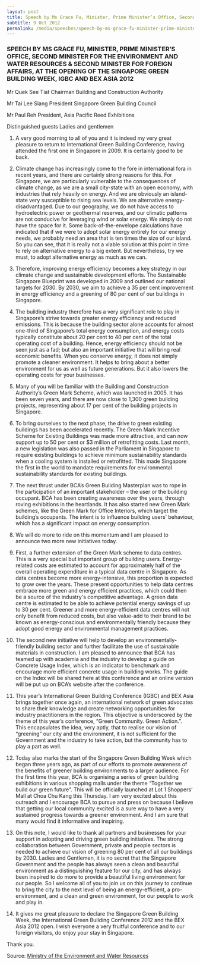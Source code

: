 ```yaml
---
layout: post
title: Speech by Ms Grace Fu, Minister, Prime Minister’s Office, Second Minister for the Environment and Water Resources & Second Minister for Foreign Affairs, at the Opening of the Singapore Green Building Week, IGBC and BEX Asia 2012
subtitle: 9 Oct 2012
permalink: /media/speeches/speech-by-ms-grace-fu-minister-prime-minister-s-office-second-minister-for-the-environment-and-water-resources-second-minister-for-foreign-affairs-at-the-opening-of-the-asia-2012
---
```


### SPEECH BY MS GRACE FU, MINISTER, PRIME MINISTER’S OFFICE, SECOND MINISTER FOR THE ENVIRONMENT AND WATER RESOURCES & SECOND MINISTER FOR FOREIGN AFFAIRS, AT THE OPENING OF THE SINGAPORE GREEN BUILDING WEEK, IGBC AND BEX ASIA 2012

Mr Quek See Tiat
Chairman
Building and Construction Authority

Mr Tai Lee Siang
President
Singapore Green Building Council

Mr Paul Reh
President, Asia Pacific
Reed Exhibitions

Distinguished guests
Ladies and gentlemen

1. A very good morning to all of you and it is indeed my very great pleasure to return to International Green Building Conference, having attended the first one in Singapore in 2009. It is certainly good to be back.

2. Climate change has increasingly come to the fore in international fora in recent years, and there are certainly strong reasons for this. For Singapore, we are particularly vulnerable to the consequences of climate change, as we are a small city-state with an open economy, with industries that rely heavily on energy. And we are obviously an island-state very susceptible to rising sea levels. We are alternative energy-disadvantaged. Due to our geography, we do not have access to hydroelectric power or geothermal reserves, and our climatic patterns are not conducive for leveraging wind or solar energy. We simply do not have the space for it. Some back-of-the-envelope calculations have indicated that if we were to adopt solar energy entirely for our energy needs, we probably need an area that is ten times the size of our island. So you can see, that it is really not a viable solution at this point in time to rely on alternative energy to a big extent. But nevertheless, try we must, to adopt alternative energy as much as we can.

3. Therefore, improving energy efficiency becomes a key strategy in our climate change and sustainable development efforts. The Sustainable Singapore Blueprint was developed in 2009 and outlined our national targets for 2030. By 2030, we aim to achieve a 35 per cent improvement in energy efficiency and a greening of 80 per cent of our buildings in Singapore.

4. The building industry therefore has a very significant role to play in Singapore’s strive towards greater energy efficiency and reduced emissions. This is because the building sector alone accounts for almost one-third of Singapore’s total energy consumption, and energy costs typically constitute about 20 per cent to 40 per cent of the total operating cost of a building. Hence, energy efficiency should not be seen just as a fad; but also an important initiative that will bring real economic benefits. When you conserve energy, it does not simply promote a cleaner environment. It helps to bring about a better environment for us as well as future generations. But it also lowers the operating costs for your businesses.

5. Many of you will be familiar with the Building and Construction Authority’s Green Mark Scheme, which was launched in 2005. It has been seven years, and there are now close to 1,300 green building projects, representing about 17 per cent of the building projects in Singapore.

6. To bring ourselves to the next phase, the drive to green existing buildings has been accelerated recently. The Green Mark Incentive Scheme for Existing Buildings was made more attractive, and can now support up to 50 per cent or $3 million of retrofitting costs. Last month, a new legislation was also passed in the Parliament in Singapore to require existing buildings to achieve minimum sustainability standards when a cooling system is installed or retrofitted. This made Singapore the first in the world to mandate requirements for environmental sustainability standards for existing buildings.

7. The next thrust under BCA’s Green Building Masterplan was to rope in the participation of an important stakeholder – the user or the building occupant. BCA has been creating awareness over the years, through roving exhibitions in the heartlands. It has also started new Green Mark schemes, like the Green Mark for Office Interiors, which target the building’s occupants. The intent is to influence building users’ behaviour, which has a significant impact on energy consumption.

8. We will do more to ride on this momentum and I am pleased to announce two more new initiatives today.

9. First, a further extension of the Green Mark scheme to data centres. This is a very special but important group of building users. Energy-related costs are estimated to account for approximately half of the overall operating expenditure in a typical data centre in Singapore. As data centres become more energy-intensive, this proportion is expected to grow over the years. These present opportunities to help data centres embrace more green and energy efficient practices, which could then be a source of the industry's competitive advantage. A green data centre is estimated to be able to achieve potential energy savings of up to 30 per cent. Greener and more energy-efficient data centres will not only benefit from reduced costs, but also value-add to their brand to be known as energy-conscious and environmentally friendly because they adopt good energy and environmental management practices.

10. The second new initiative will help to develop an environmentally-friendly building sector and further facilitate the use of sustainable materials in construction. I am pleased to announce that BCA has teamed up with academia and the industry to develop a guide on Concrete Usage Index, which is an indicator to benchmark and encourage more efficient concrete usage in building works. The guide on the Index will be shared here at this conference and an online version will be put up on BCA’s website after the conference.

11. This year’s International Green Building Conference (IGBC) and BEX Asia brings together once again, an international network of green advocates to share their knowledge and create networking opportunities for industry practitioners in the region. This objective is underscored by the theme of this year’s conference, “Green Community. Green Action.”. This encapsulates the idea, very aptly, that to realise our vision of “greening” our city and the environment, it is not sufficient for the Government and the industry to take action, but the community has to play a part as well.

12. Today also marks the start of the Singapore Green Building Week which began three years ago, as part of our efforts to promote awareness of the benefits of greener building environments to a larger audience. For the first time this year, BCA is organising a series of green building exhibitions in various shopping malls under the theme “Together we build our green future”. This will be officially launched at Lot 1 Shoppers’ Mall at Choa Chu Kang this Thursday. I am very excited about this outreach and I encourage BCA to pursue and press on because I believe that getting our local community excited is a sure way to have a very sustained progress towards a greener environment. And I am sure that many would find it informative and inspiring.

13. On this note, I would like to thank all partners and businesses for your support in adopting and driving green building initiatives. The strong collaboration between Government, private and people sectors is needed to achieve our vision of greening 80 per cent of all our buildings by 2030. Ladies and Gentlemen, it is no secret that the Singapore Government and the people has always seen a clean and beautiful environment as a distinguishing feature for our city, and has always been inspired to do more to provide a beautiful living environment for our people. So I welcome all of you to join us on this journey to continue to bring the city to the next level of being an energy-efficient, a pro-environment, and a clean and green environment, for our people to work and play in.

14. It gives me great pleasure to declare the Singapore Green Building Week, the International Green Building Conference 2012 and the BEX Asia 2012 open. I wish everyone a very fruitful conference and to our foreign visitors, do enjoy your stay in Singapore.

Thank you.

Source: [<a href="https://www.mewr.gov.sg/news/speech-by-ms-grace-fu--minister--prime-ministers-office--second-minister-for-the-environment-and-water-resources-and-second-minister-for-foreign-affairs--at-the-opening-of-the-singapore-green-building-week--igbc-and-bex-asia-2012--10-october-2012" target="_blank">Ministry of the Environment and Water Resources</a>](https://www.mewr.gov.sg/news/speech-by-ms-grace-fu--minister--prime-ministers-office--second-minister-for-the-environment-and-water-resources-and-second-minister-for-foreign-affairs--at-the-opening-of-the-singapore-green-building-week--igbc-and-bex-asia-2012--10-october-2012)